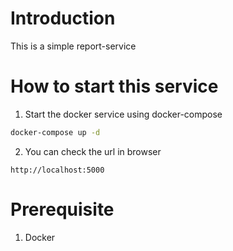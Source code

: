 # Introduction
This is a simple report-service

# How to start this service
1. Start the docker service using docker-compose
```bash
docker-compose up -d
```

2. You can check the url in browser
```
http://localhost:5000
```

# Prerequisite
1. Docker
